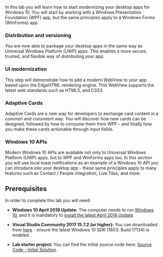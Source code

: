 In this lab you will learn how to start modernizing your desktop apps for Windows 10. You will start by working with a Windows Presentation Foundation (WPF) app, but the same principles apply to a Windows Forms (WinForms) app.

### Distribution and versioning

You are now able to package your desktop apps in the same way as Universal Windows Platform (UWP) apps. This enables a more secure, trusted, and flexible way of distributing your app.

### UI modernization

This step will demonstrate how to add a modern WebView to your app based upon the EdgeHTML rendering engine. This WebView supports the latest web standards such as HTML5, and CSS3.

### Adaptive Cards

Adaptive Cards are a new way for developers to exchange card content in a common and consistent way. You will discover how new cards can be designed, followed by how to consume them from WPF - and finally how you make these cards actionable through input fields.

### Windows 10 APIs

Modern Windows 10 APIs are available not only to Universal Windows Platform (UWP) apps, but to WPF and WinForms apps too. In this section you will use local toast notifications as an example of a Windows 10 API you can introduce into your desktop app - these same principles apply to many features such as Contact / People integration, Live Tiles, and more.

## Prerequisites

In order to complete this lab you will need:

-   **Windows 10 April 2018 Update:** The computer needs to run [Windows 10](https://www.microsoft.com/software-download/windows10), and it is mandatory to [install the latest April 2018 Update](https://community.windows.com/videos/how-to-get-the-windows-10-april-2018-update/Bgl6b7WX_).

-   **Visual Studio Community 2017 15.7.2 (or higher):** You can downloaded from [here](https://www.visualstudio.com/downloads/) - ensure the latest Windows 10 SDK (1803; Build 17134) is enabled

-   **Lab starter project:** You can find the initial source code here: [Source Code - Initial
    Solution](https://github.com/Microsoft/InsiderDevTour18-Labs/blob/master/modernize/SourceCodeInitial/SourceCodeInitial.zip).
